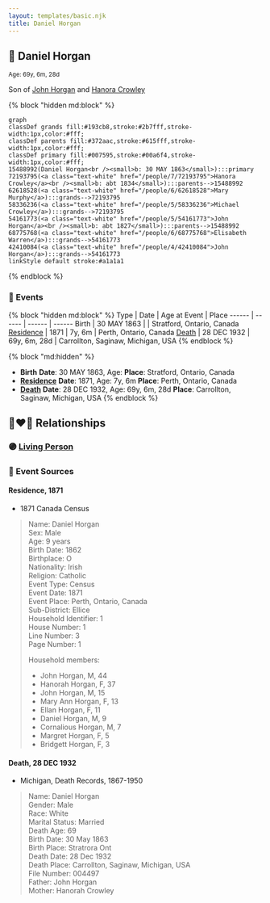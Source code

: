 ```yaml
---
layout: templates/basic.njk
title: Daniel Horgan
---
```

## 🔵 Daniel Horgan
<small>Age: 69y, 6m, 28d</small>

Son of [John Horgan](/people/5/54161773) and [Hanora Crowley](/people/7/72193795)

{% block "hidden md:block" %}
```mermaid
graph
classDef grands fill:#193cb8,stroke:#2b7fff,stroke-width:1px,color:#fff;
classDef parents fill:#372aac,stroke:#615fff,stroke-width:1px,color:#fff;
classDef primary fill:#007595,stroke:#00a6f4,stroke-width:1px,color:#fff;
15488992(Daniel Horgan<br /><small>b: 30 MAY 1863</small>):::primary
72193795(<a class="text-white" href="/people/7/72193795">Hanora Crowley</a><br /><small>b: abt 1834</small>):::parents-->15488992
62618528(<a class="text-white" href="/people/6/62618528">Mary Murphy</a>):::grands-->72193795
58336236(<a class="text-white" href="/people/5/58336236">Michael Crowley</a>):::grands-->72193795
54161773(<a class="text-white" href="/people/5/54161773">John Horgan</a><br /><small>b: abt 1827</small>):::parents-->15488992
68775768(<a class="text-white" href="/people/6/68775768">Elisabeth Warren</a>):::grands-->54161773
42410084(<a class="text-white" href="/people/4/42410084">John Horgan</a>):::grands-->54161773
linkStyle default stroke:#a1a1a1
```
{% endblock %}

### 📆 Events

{% block "hidden md:block" %}
Type | Date | Age at Event | Place
------ | ------ | ------ | ------
Birth | 30 MAY 1863 |  | Stratford, Ontario, Canada
[Residence](#event-event-0) | 1871 | 7y, 6m | Perth, Ontario, Canada
[Death](#event-event-4) | 28 DEC 1932 | 69y, 6m, 28d | Carrollton, Saginaw, Michigan, USA
{% endblock %}

{% block "md:hidden" %}
- **Birth**
**Date**: 30 MAY 1863, Age:
**Place**: Stratford, Ontario, Canada
- **[Residence](#event-event-0)**
**Date**: 1871, Age: 7y, 6m
**Place**: Perth, Ontario, Canada
- **[Death](#event-event-4)**
**Date**: 28 DEC 1932, Age: 69y, 6m, 28d
**Place**: Carrollton, Saginaw, Michigan, USA
{% endblock %}

## 👩‍❤️‍👨 Relationships

### 🟣 [Living Person](/people/7/71033808)

### 📰 Event Sources

#### <a id="event-event-0"></a> Residence, 1871
* 1871 Canada Census
>   
  > Name: Daniel Horgan  
  > Sex: Male  
  > Age: 9 years  
  > Birth Date: 1862  
  > Birthplace: O  
  > Nationality: Irish  
  > Religion: Catholic  
  > Event Type: Census  
  > Event Date: 1871  
  > Event Place: Perth, Ontario, Canada  
  > Sub-District: Ellice  
  > Household Identifier: 1  
  > House Number: 1  
  > Line Number: 3  
  > Page Number: 1  
  >   
  > Household members:  
  > - John Horgan, M, 44  
  > - Hanorah Horgan, F, 37  
  > - John Horgan, M, 15  
  > - Mary Ann Horgan, F, 13  
  > - Ellan Horgan, F, 11  
  > - Daniel Horgan, M, 9  
  > - Cornalious Horgan, M, 7  
  > - Margret Horgan, F, 5  
  > - Bridgett Horgan, F, 3  
  >

#### <a id="event-event-4"></a> Death, 28 DEC 1932
* Michigan, Death Records, 1867-1950
>   
  > Name: Daniel Horgan  
  > Gender: Male  
  > Race: White  
  > Marital Status: Married  
  > Death Age: 69  
  > Birth Date: 30 May 1863  
  > Birth Place: Stratrora Ont  
  > Death Date: 28 Dec 1932  
  > Death Place: Carrollton, Saginaw, Michigan, USA  
  > File Number: 004497  
  > Father: John Horgan  
  > Mother: Hanorah Crowley
